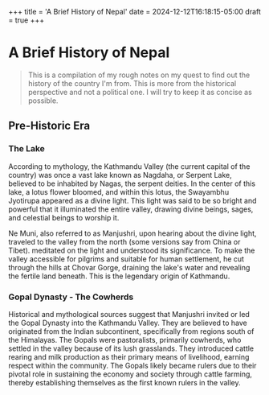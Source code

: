 +++
title = 'A Brief History of Nepal'
date = 2024-12-12T16:18:15-05:00
draft = true
+++


# A Brief History of Nepal

> This is a compilation of my rough notes on my quest to find out the history of the country I'm from. This is more from the historical perspective and not a political one. I will try to keep it as concise as possible.

## Pre-Historic Era

### The Lake 
According to mythology, the Kathmandu Valley (the current capital of the country) was once a vast lake known as Nagdaha, or Serpent Lake, believed to be inhabited by Nagas,
the serpent deities. In the center of this lake, a lotus flower bloomed, and within this lotus, the Swayambhu Jyotirupa appeared as a divine
light. This light was said to be so bright and powerful that it illuminated the entire valley, drawing divine beings, sages, and celestial beings 
to worship it.

Ne Muni, also referred to as Manjushri, upon hearing about the divine light, traveled to the valley from the north (some versions say from China or Tibet).
meditated on the light and understood its significance. To make the valley accessible for pilgrims and suitable for human settlement, he cut through the hills at Chovar Gorge, draining the lake's water and revealing the fertile land beneath. 
This is the legendary origin of Kathmandu.

### Gopal Dynasty - The Cowherds

Historical and mythological sources suggest that Manjushri invited or led the Gopal Dynasty into the Kathmandu Valley. They are believed to have originated from the Indian subcontinent,
specifically from regions south of the Himalayas. The Gopals were pastoralists, primarily cowherds, who settled in the valley because of its lush grasslands. 
They introduced cattle rearing and milk production as their primary means of livelihood, earning respect within the community.
The Gopals likely became rulers due to their pivotal role in sustaining the economy and society through cattle farming,
thereby establishing themselves as the first known rulers in the valley.

